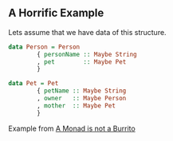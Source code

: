 
## A Horrific Example

Lets assume that we have data of this structure.

```haskell
data Person = Person
        { personName :: Maybe String
        , pet        :: Maybe Pet
        }

data Pet = Pet
        { petName :: Maybe String
        , owner   :: Maybe Person
        , mother  :: Maybe Pet
        }
```

Example from [A Monad is not a Burrito](https://www.youtube.com/watch?v=46Z7Hq4fhN0)
